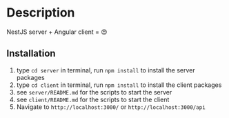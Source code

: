 # Description

NestJS server + Angular client = 😍

## Installation

1. type `cd server` in terminal, run `npm install` to install the server packages
2. type `cd client` in terminal, run `npm install` to install the client packages
3. see `server/README.md` for the scripts to start the server
4. see `client/README.md` for the scripts to start the client
5. Navigate to `http://localhost:3000/` or `http://localhost:3000/api`
